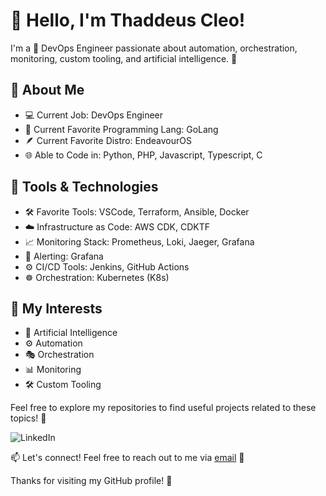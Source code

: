 # 👋 Hello, I'm Thaddeus Cleo!

I'm a 🚀 DevOps Engineer passionate about automation, orchestration, monitoring, custom tooling, and artificial intelligence. 🤖

## 💼 About Me
- 💻 Current Job: DevOps Engineer
- 🌟 Current Favorite Programming Lang: GoLang
- 🪶 Current Favorite Distro: EndeavourOS
- 🌐 Able to Code in: Python, PHP, Javascript, Typescript, C

## 🔧 Tools & Technologies
- 🛠️ Favorite Tools: VSCode, Terraform, Ansible, Docker
- ☁️ Infrastructure as Code: AWS CDK, CDKTF
- 📈 Monitoring Stack: Prometheus, Loki, Jaeger, Grafana
- 🚨 Alerting: Grafana
- ⚙️ CI/CD Tools: Jenkins, GitHub Actions
- ☸️ Orchestration: Kubernetes (K8s)

## 🌟 My Interests
- 🤖 Artificial Intelligence
- ⚙️ Automation
- 🎭 Orchestration
- 📊 Monitoring
- 🛠️ Custom Tooling

Feel free to explore my repositories to find useful projects related to these topics! 🚀

<!-- Add any social media or contact links below -->
<!-- ![Twitter](https://twitter.com/your_username) -->
![LinkedIn](https://linkedin.com/in/thaddeus-cleo/)

📫 Let's connect! Feel free to reach out to me via [email](mailto:thaddeuscleo@gmail.com) 📧

Thanks for visiting my GitHub profile! 🌟


<!--
**thaddeuscleo/thaddeuscleo** is a ✨ _special_ ✨ repository because its `README.md` (this file) appears on your GitHub profile.

Here are some ideas to get you started:

- 🔭 I’m currently working on ...
- 🌱 I’m currently learning ...
- 👯 I’m looking to collaborate on ...
- 🤔 I’m looking for help with ...
- 💬 Ask me about ...
- 📫 How to reach me: ...
- 😄 Pronouns: ...
- ⚡ Fun fact: ...
-->
